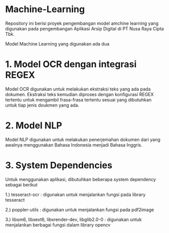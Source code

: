 # Machine-Learning
Repository ini berisi proyek pengembangan model amchine learning yang digunakan pada pengembangan Aplikasi Arsip Digital di PT Nusa Raya Cipta Tbk.

Model Machine Learning yang digunakan ada dua
# 1. Model OCR dengan integrasi REGEX

Model OCR digunakan untuk melakukan ekstraksi teks yang ada pada dokumen. Ekstraksi teks kemudian diproses dengan konfigurasi REGEX tertentu untuk mengambil frasa-frasa tertentu sesuai yang dibutuhkan untuk tiap jenis doukmen yang ada. 

# 2. Model NLP

Model NLP digunakan untuk melakukan penerjemahan dokumen dari yang awalnya menggunakan Bahasa Indonesia menjadi Bahasa Inggris.

# 3. System Dependencies

Untuk menggunakan aplikasi, dibutuhkan beberapa system dependency sebagai berikut

1.) tesseract-ocr : digunakan untuk menjalankan fungsi pada library tesseract

2.) poppler-utils : digunakan untuk menjalankan fungsi pada pdf2image

3.) libsm6, libxext6, libxrender-dev, libglib2.0-0 : digunakan untuk menjalankan berbagai fungsi dalam library opencv